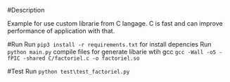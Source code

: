 #Description

Example for use custom librarie from C langage. C is fast and can improve performance of
application  with that.

#Run
Run `pip3 install -r requirements.txt` for install depencies
Run `python main.py` 
compile files for generate libarie wtih gcc 
`gcc -Wall -o5 -fPIC -shared C/factoriel.c -o factoriel.so`

#Test
Run `python test\test_factoriel.py`